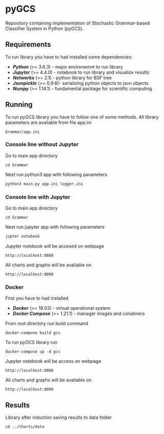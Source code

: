 # pyGCS
Repository containing implementation of Stochastic Grammar-based Classifier System in Python (pyGCS).

## Requirements
To run library you have to had installed some dependencies:
* _**Python**_ (>= 3.6.3) - major environemnt to run library
* _**Jupyter**_ (>= 4.4.0) - notebook to run library and visualize results
* _**Networkx**_ (>= 2.1) - python library for BSF tree
* _**Jsonpickle**_ (>= 0.9.6)- serializing python objects to json objects
* _**Numpy**_ (>= 1.14.1) - fundamental package for scientific computing

## Running
To run pyGCS library you have to follow one of some methods.
All library parameters are available from file app.ini
~~~
Grammar/app.ini
~~~
### Console line without Jupyter
Go to main app directory
~~~
cd Grammar
~~~
Next run python3 app with following parameters
~~~python
python3 main.py app.ini logger.ini
~~~

### Console line with Jupyter
Go to main app directory
~~~
cd Grammar
~~~
Next run jupyter app with following parameters
~~~python
jupter notebook
~~~
Jupyter notebook will be accesed on webpage
~~~
http://localhost:8888
~~~
All charts and graphs will be available on
~~~
http://localhost:8000
~~~

### Docker
First you have to had installed
* _**Docker**_ (>= 18.03) - virtual operational system
* _**Docker Compose**_ (>= 1.21.1) - manager images and conatiners

From root directory run build command
~~~
docker-compose build gcs
~~~
To run pyGCS library run
~~~
docker-compose up -d gcs
~~~
Jupyter notebook will be access on webpage
~~~
http://localhost:8888
~~~
All charts and graphs will be available on
~~~
http://localhost:8000
~~~

## Results
Library after induction saving results to data folder
~~~
cd ../Charts/data
~~~
